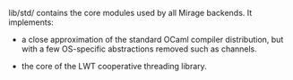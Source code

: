 lib/std/ contains the core modules used by all Mirage backends.
It implements:

* a close approximation of the standard OCaml compiler distribution,
  but with a few OS-specific abstractions removed such as channels.

* the core of the LWT cooperative threading library.

